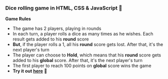 ### Dice rolling game in HTML, CSS &amp; JavaScript 🎲

**Game Rules**
- The game has 2 players, playing in rounds
- In each turn, a player rolls a dice as many times as he wishes. Each result gets added to his **round** score
- **But**, if the player rolls a 1, all his **round** score gets lost. After that, it's the next player's turn
- The player can choose to **Hold**, which means that his **round** score gets added to his **global** score. After that, it's the next player's turn
- The first player to reach 100 points on **global** score wins the game
- **Try it out [here](https://mostmojo.github.io/dice-roll/)** 🚀

